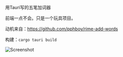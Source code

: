 用Tauri写的五笔加词器

前端一点不会。只是一个玩具项目。

动机来自：https://github.com/pphboy/rime-add-words

构建：`cargo tauri build`

![Screenshot](https://user-images.githubusercontent.com/49330580/213389629-739076cc-078d-461f-86be-66f528d38744.png)

